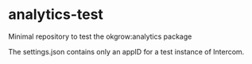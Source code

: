 # analytics-test
Minimal repository to test the okgrow:analytics package

The settings.json contains only an appID for a test instance of Intercom.
